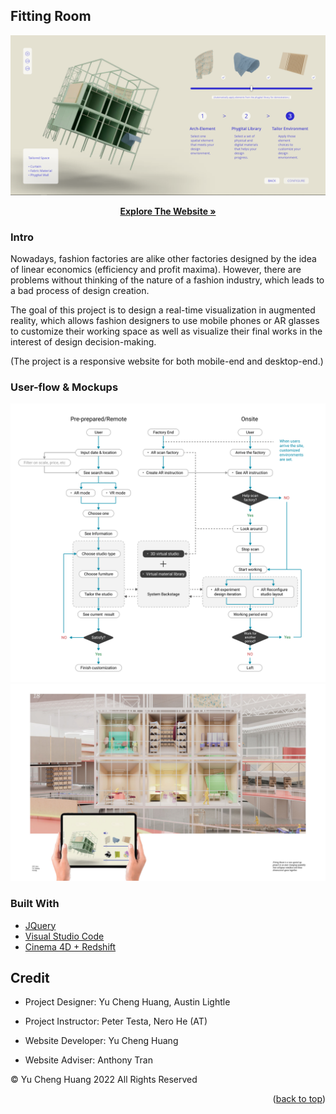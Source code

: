 <!-- ABOUT THE PROJECT -->
<a name="readme-top"></a>
## Fitting Room

[![](https://raw.githubusercontent.com/yucheuan/yucheuan.github.io/main/Assets/ReadMePic.PNG)](https://yucheuan.github.io/)
<p align="center"><a href="https://yucheuan.github.io/"><strong>Explore The Website »</strong></a></p>

### Intro
Nowadays, fashion factories are alike other factories designed by the idea of linear economics (efficiency and profit maxima). However, there are problems without thinking of the nature of a fashion industry, which leads to a bad process of design creation.

The goal of this project is to design a real-time visualization in augmented reality, which allows fashion designers to use mobile phones or AR glasses to customize their working space as well as visualize their final works in the interest of design decision-making. 

(The project is a responsive website for both mobile-end and desktop-end.)

### User-flow & Mockups
![](https://raw.githubusercontent.com/yucheuan/yucheuan.github.io/main/Assets/Frame%201.png)
![](https://raw.githubusercontent.com/yucheuan/yucheuan.github.io/main/Assets/Frame%2010.png)

### Built With
* [JQuery](https://jquery.com/)
* [Visual Studio Code](https://code.visualstudio.com/)
* [Cinema 4D + Redshift](https://www.maxon.net/en/cinema-4d)

<!-- GETTING STARTED -->
## Credit

* Project Designer: Yu Cheng Huang, Austin Lightle

* Project Instructor: Peter Testa, Nero He (AT)

* Website Developer: Yu Cheng Huang

* Website Adviser: Anthony Tran

© Yu Cheng Huang 2022 All Rights Reserved

<p align="right">(<a href="#readme-top">back to top</a>)</p>
